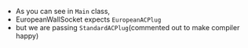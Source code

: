 * As you can see in `Main` class, 
* EuropeanWallSocket expects `EuropeanACPlug`
* but we are passing `StandardACPlug`(commented out to make compiler happy)